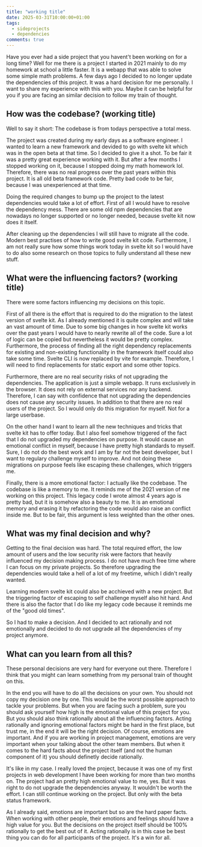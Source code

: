 ```yaml
---
title: "working title"
date: 2025-03-31T10:00:00+01:00
tags:
  - sideprojects
  - dependencies
comments: true
---
```


Have you ever had a side project that you havent't been working on for a long time? Well for me there is a project I started in 2021 mainly to do my homework at school a little faster. It is a webapp that was able to solve some simple math problems. A few days ago I decided to no longer update the dependencies of this project. It was a hard decision for me personally. I want to share my experience with this with you. Maybe it can be helpful for you if you are facing an similar decision to follow my train of thought.

## How was the codebase? (working title)

Well to say it short: The codebase is from todays perspective a total mess. 

The project was created during my early days as a software engineer. I wanted to learn a new framework and devided to go with svelte kit which was in the open beta at that time. So I decided to give it a shot. To be fair it was a pretty great experience working with it. But after a few months I stopped working on it, because I stopped doing my math homework lol. 
Therefore, there was no real progress over the past years within this project. It is all old beta framework code. Pretty bad code to be fair, because I was unexperienced at that time.

Doing the required changes to bump up the project to the latest dependencies would take a lot of effort. First of all I would have to resolve the dependency mess. There are some old npm dependencies that are nowadays no longer supported or no longer needed, because svelte kit now does it itself. 

After cleaning up the dependencies I will still have to migrate all the code. Modern best practises of how to write good svelte kit code. Furthermore, I am not really sure how some things work today in svelte kit so I would have to do also some research on those topics to fully understand all these new stuff.

## What were the influencing factors? (working title)

There were some factors influencing my decisions on this topic.

First of all there is the effort that is required to do the migration to the latest version of svelte kit. As I already mentioned it is quite complex and will take an vast amount of time. Due to some big changes in how svelte kit works over the past years I would have to nearly rewrite all of the code. Sure a lot of logic can be copied but nevertheless it would be pretty complex. Furthermore, the process of finding all the right dependency replacements for existing and non-existing functionality in the framework itself could also take some time. Svelte CLI is now replaced by vite for example. Therefore, I will need to find replacements for static export and some other topics. 

Furthermore, there are no real security risks of not upgrading the dependencies. The application is just a simple webapp. It runs exclusively in the browser. It does not rely on external services nor any backend. Therefore, I can say with confidence that not upgrading the dependencies does not cause any security issues. In addition to that there are no real users of the project. So I would only do this migration for myself. Not for a large userbase.

On the other hand I want to learn all the new techniques and tricks that svelte kit has to offer today. But I also feel somehow triggered of the fact that I do not upgraded my dependencies on purpose. It would cause an emotional conflict in myself, because I have pretty high standards to myself. Sure, I do not do the best work and I am by far not the best developer, but I want to regulary challenge myself to improve. And not doing these migrations on purpose feels like escaping these challenges, which triggers me.

Finally, there is a more emotional factor: I actually like the codebase. The codebase is like a memory to me. It reminds me of the 2021 version of me working on this project. This legacy code I wrote almost 4 years ago is pretty bad, but it is somehow also a beauty to me. It is an emotional memory and erasing it by refactoring the code would also raise an conflict inside me. But to be fair, this argument is less weighted than the other ones. 

## What was my final decision and why?

Getting to the final decision was hard. The total required effort, the low amount of users and the low security risk were factors that heavily influenced my decision making process. I do not have much free time where I can focus on my private projects. So therefore upgrading the dependencies would take a hell of a lot of my freetime, which I didn't really wanted.

Learning modern svelte kit could also be acchieved with a new project. But the triggering factor of escaping to self challenge myself also hit hard. And there is also the factor that I do like my legacy code because it reminds me of the "good old times".

So I had to make a decision. And I decided to act rationally and not emotionally and decided to do not upgrade all the dependencies of my project anymore. 

## What can you learn from all this?

These personal decisions are very hard for everyone out there. Therefore I think that you might can learn something from my personal train of thought on this. 

In the end you will have to do all the decisions on your own. You should not copy my decision one by one. This would be the worst possible approach to tackle your problems. But when you are facing such a problem, sure you should ask yourself how high is the emotional value of this project for you. But you should also think rationally about all the influencing factors. Acting rationally and ignoring emotional factors might be hard in the first place, but trust me, in the end it will be the right decision. Of course, emotions are important. And if you are working in project management, emotions are very important when your talking about the other team members. But when it comes to the hard facts about the project itself (and not the human component of it) you should definetly decide rationally. 

It's like in my case. I really loved the project, because it was one of my first projects in web development I have been working for more than two months on. The project had an pretty high emotional value to me, yes. But it was right to do not upgrade the dependencies anyway. It wouldn't be worth the effort. I can still continue working on the project. But only with the beta status framework. 

As I already said, emotions are important but so are the hard paper facts. When working with other people, their emotions and feelings should have a high value for you. But the decisions on the project itself should be 100% rationally to get the best out of it. Acting rationally is in this case be best thing you can do for all participants of the project. It's a win for all.
